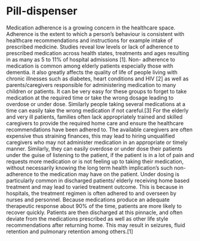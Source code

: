 # Pill-dispenser
Medication adherence is a growing concern in the healthcare space. Adherence is the extent to which a person’s behaviour is consistent with healthcare recommendations and instructions for example intake of prescribed medicine. Studies reveal low levels or lack of adherence to prescribed medication across health states, treatments and ages resulting in as many as 5 to 11% of hospital admissions  [1]. 
Non- adherence to medication is common among elderly patients especially those with dementia. it also greatly affects the quality of life of people living with chronic illnesses such as diabetes, heart conditions and HIV [2] as well as  parents/caregivers responsible for administering medication to many children or patients. 
It can be very easy for these groups to forget to take medication at the required time or take the wrong dosage leading to overdose or under dose. Similarly people taking several medications at a time can easily take the wrong medication if not careful.[3]
For the elderly and very ill patients, families often lack appropriately trained and skilled caregivers to provide the required home care and ensure the healthcare recommendations have been adhered to. The available caregivers are often expensive thus straining finances, this may lead to hiring unqualified caregivers who may not administer medication in an appropriate or timely manner. Similarly, they can easily overdose or under dose their patients under the guise of listening to the patient, if the patient is in a lot of pain and requests more medication or is not feeling up to taking their medication, without necessarily knowing the long term health implication’s such non- adherence to the medication may have on the patient.
Under dosing is particularly common in discharged patients/ elderly receiving home based treatment and may lead to varied treatment outcome. This is because in hospitals, the treatment regimen is often adhered to and overseen by nurses and personnel. Because medications produce an adequate therapeutic response about 90% of the time, patients are more likely to recover quickly. Patients are then discharged at this pinnacle, and often deviate from the medications prescribed as well as other life style recommendations after returning home. This may result in seizures, fluid retention and pulmonary retention among others.[1]
